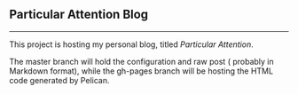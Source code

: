 
 Particular Attention Blog
 -------------------------
 -------------------------

This project is hosting my personal blog, titled *Particular Attention*. 

The master branch will hold the configuration and raw post ( probably in Markdown format), while the gh-pages branch will be hosting the HTML code generated by Pelican.
